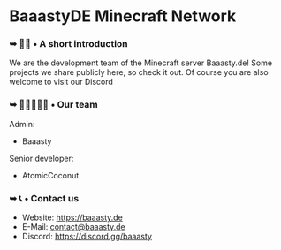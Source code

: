 # BaaastyDE Minecraft Network



### ➥ 🙋‍♀️ • A short introduction
We are the development team of the Minecraft server Baaasty.de! Some projects we share publicly here, so check it out. Of course you are also welcome to visit our Discord


### ➥ 👩🏼‍🤝‍🧑🏼 • Our team
Admin:
- Baaasty

Senior developer:
- AtomicCoconut


### ➥ 📞 • Contact us
- Website: https://baaasty.de
- E-Mail: contact@baaasty.de
- Discord: https://discord.gg/baaasty
